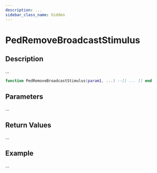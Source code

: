 ```yaml
---
description: ...
sidebar_class_name: hidden
---
```


# PedRemoveBroadcastStimulus

## Description

...

```lua
function PedRemoveBroadcastStimulus(param1, ...) --[[ ... ]] end
```

## Parameters

...

## Return Values

...

## Example

...

